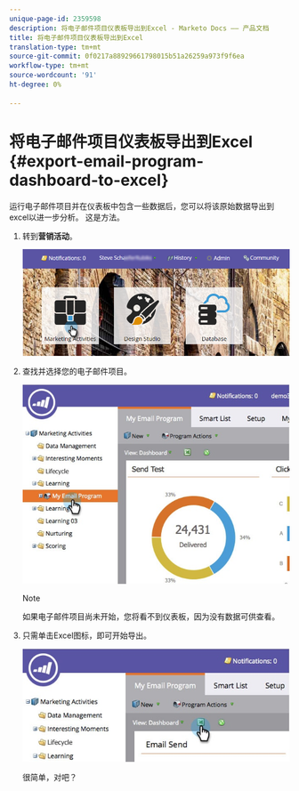 ```yaml
---
unique-page-id: 2359598
description: 将电子邮件项目仪表板导出到Excel - Marketo Docs —— 产品文档
title: 将电子邮件项目仪表板导出到Excel
translation-type: tm+mt
source-git-commit: 0f0217a88929661798015b51a26259a973f9f6ea
workflow-type: tm+mt
source-wordcount: '91'
ht-degree: 0%

---
```



# 将电子邮件项目仪表板导出到Excel {#export-email-program-dashboard-to-excel}

运行电子邮件项目并在仪表板中包含一些数据后，您可以将该原始数据导出到excel以进一步分析。 这是方法。

1. 转到&#x200B;**营销活动**。

   ![](assets/login-marketing-activities-1.png)

1. 查找并选择您的电子邮件项目。

   ![](assets/lifecycledashboard.jpg)

   >[!NOTE]
   >
   >如果电子邮件项目尚未开始，您将看不到仪表板，因为没有数据可供查看。

1. 只需单击Excel图标，即可开始导出。

   ![](assets/lifecycle.jpg)

   很简单，对吧？
